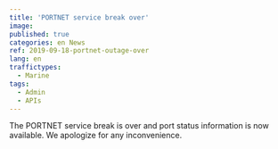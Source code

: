 ```yaml
---
title: 'PORTNET service break over'
image:
published: true
categories: en News
ref: 2019-09-18-portnet-outage-over
lang: en
traffictypes:
  - Marine
tags:
  - Admin
  - APIs
---
```


The PORTNET service break is over and port status information is now available.
We apologize for any inconvenience.
